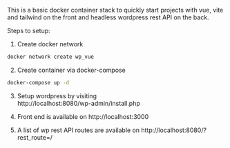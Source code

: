 This is a basic docker container stack to quickly start projects with vue, vite and tailwind on the front and headless wordpress rest API on the back.

Steps to setup:  
1. Create docker network
```bash
docker network create wp_vue
```

2. Create container via docker-compose
```bash
docker-compose up -d
```

3. Setup wordpress by visiting  
http://localhost:8080/wp-admin/install.php

4. Front end is available on http://localhost:3000

5. A list of wp rest API routes are available on http://localhost:8080/?rest_route=/




